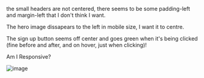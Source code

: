 the small headers are not centered, there seems to be some padding-left and margin-left that I don't think I want.  

The hero image dissapears to the left in mobile size, I want it to centre. 

The sign up button seems off center and goes green when it's being clicked (fine before and after, and on hover, just when clicking)!

Am I Responsive?

![image](https://github.com/user-attachments/assets/97477872-598a-4477-bdad-9c3a71619054)

